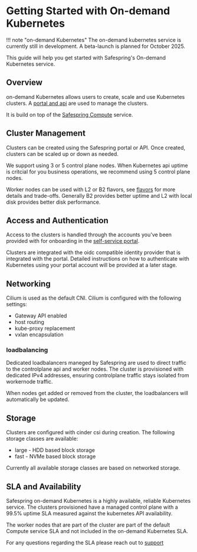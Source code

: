 # Getting Started with On-demand Kubernetes

!!! note "on-demand Kubernetes"
    The on-demand kubernetes service is currently still in development. A beta-launch is planned for October 2025.

This guide will help you get started with Safespring's On-demand Kubernetes service.

## Overview

on-demand Kubernetes allows users to create, scale and use Kubernetes clusters. A [portal and api](../../portal-api/getting-started) are used to manage the clusters.

It is build on top of the [Safespring Compute](../compute/getting-started.md) service.

## Cluster Management

Clusters can be created using the Safespring portal or API. Once created, clusters can be scaled up or down as needed.

We support using 3 or 5 control plane nodes. When Kubernetes api uptime is critcial for you business operations, we recommend using 5 control plane nodes.

Worker nodes can be used with L2 or B2 flavors, see [flavors](../../compute/flavors) for more details and trade-offs. Generally B2 provides better uptime and L2 with local disk provides better disk performance.

## Access and Authentication

Access to the clusters is handled through the accounts you've been provided with for onboarding in the [self-service portal](../../portal-api/getting-started).

Clusters are integrated with the oidc compatible identity provider that is integrated with the portal. Detailed instructions on how to authenticate with Kubernetes using your portal account will be provided at a later stage.


## Networking

Cilium is used as the default CNI. Cilium is configured with the following settings:

* Gateway API enabled
* host routing
* kube-proxy replacement
* vxlan encapsulation

### loadbalancing

Dedicated loadbalancers maneged by Safespring are used to direct traffic to the controlplane api and worker nodes. The cluster is provisioned with dedicated IPv4 addresses, ensuring controlplane traffic stays isolated from workernode traffic.

When nodes get added or removed from the cluster, the loadbalancers will automatically be updated.


## Storage

Clusters are configured with cinder csi during creation. The following storage classes are available:

* large - HDD based block storage
* fast - NVMe based block storage

Currently all available storage classes are based on networked storage.

## SLA and Availability

Safespring on-demand Kubernetes is a highly available, reliable Kubernetes service.
The clusters provisioned have a managed control plane with a 99.5% uptime SLA measured against the kubernetes API availability.

The worker nodes that are part of the cluster are part of the default Compute service SLA and not included in the on-demand Kubernetes SLA.

For any questions regarding the SLA please reach out to [support](../../service/support)
